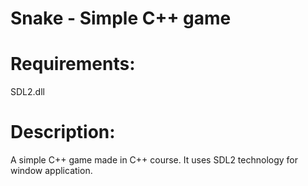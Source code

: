 # Snake - Simple C++ game

# Requirements:
SDL2.dll

# Description:
A simple C++ game made in C++ course. It uses SDL2 technology for window application.
